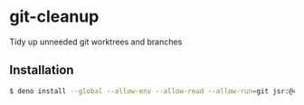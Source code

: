 # git-cleanup

Tidy up unneeded git worktrees and branches

## Installation

```sh
$ deno install --global --allow-env --allow-read --allow-run=git jsr:@canac/git-cleanup
```

